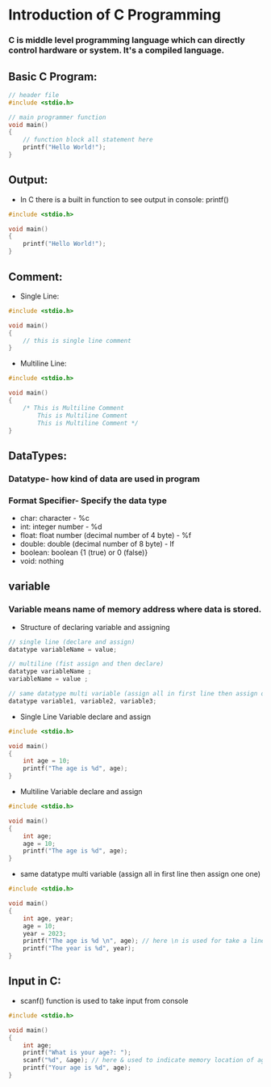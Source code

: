 # Introduction of C Programming

### C is middle level programming language which can directly control hardware or system. It's a compiled language.

## Basic C Program:

```c
// header file
#include <stdio.h>

// main programmer function
void main()
{
    // function block all statement here
    printf("Hello World!");
}
```

## Output:

- In C there is a built in function to see output in console: printf()

```c
#include <stdio.h>

void main()
{
    printf("Hello World!");
}
```

## Comment:

- Single Line:

```c
#include <stdio.h>

void main()
{
    // this is single line comment
}
```

- Multiline Line:

```c
#include <stdio.h>

void main()
{
    /* This is Multiline Comment
        This is Multiline Comment
        This is Multiline Comment */
}
```

## DataTypes:

### Datatype- how kind of data are used in program

### Format Specifier- Specify the data type

- char: character - %c
- int: integer number - %d
- float: float number (decimal number of 4 byte) - %f
- double: double (decimal number of 8 byte) - lf
- boolean: boolean {1 (true) or 0 (false)}
- void: nothing

## variable

### Variable means name of memory address where data is stored.

- Structure of declaring variable and assigning

```c
// single line (declare and assign)
datatype variableName = value;

// multiline (fist assign and then declare)
datatype variableName ;
variableName = value ;

// same datatype multi variable (assign all in first line then assign one one)
datatype variable1, variable2, variable3;
```

- Single Line Variable declare and assign

```c
#include <stdio.h>

void main()
{
    int age = 10;
    printf("The age is %d", age);
}
```

- Multiline Variable declare and assign

```c
#include <stdio.h>

void main()
{
    int age;
    age = 10;
    printf("The age is %d", age);
}
```

- same datatype multi variable (assign all in first line then assign one one)

```c
#include <stdio.h>

void main()
{
    int age, year;
    age = 10;
    year = 2023;
    printf("The age is %d \n", age); // here \n is used for take a line break
    printf("The year is %d", year);
}
```

## Input in C:

- scanf() function is used to take input from console

```c
#include <stdio.h>

void main()
{
    int age;
    printf("What is your age?: ");
    scanf("%d", &age); // here & used to indicate memory location of age
    printf("Your age is %d", age);
}
```
